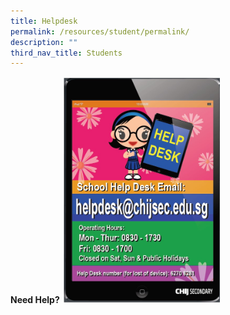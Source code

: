 ```yaml
---
title: Helpdesk
permalink: /resources/student/permalink/
description: ""
third_nav_title: Students
---
```



**Need Help?**
<img style="width:50%" src="/images/NDLP/Helpdesk.jpg">